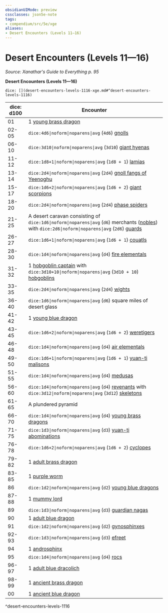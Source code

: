 ```yaml
---
obsidianUIMode: preview
cssclasses: json5e-note
tags:
- compendium/src/5e/xge
aliases:
- Desert Encounters (Levels 11—16)
---
```

# Desert Encounters (Levels 11—16)
*Source: Xanathar's Guide to Everything p. 95* 

**Desert Encounters (Levels 11—16)**

`dice: [](desert-encounters-levels-1116-xge.md#^desert-encounters-levels-1116)`

| dice: d100 | Encounter |
|------------|-----------|
| 01 | 1 [young brass dragon](/3-Mechanics/CLI/bestiary/dragon/young-brass-dragon-xmm.md) |
| 02-05 | `dice:4d6\|noform\|noparens\|avg` (`4d6`) [gnolls](/3-Mechanics/CLI/bestiary/fiend/gnoll-warrior-xmm.md) |
| 06-10 | `dice:3d10\|noform\|noparens\|avg` (`3d10`) [giant hyenas](/3-Mechanics/CLI/bestiary/beast/giant-hyena-xmm.md) |
| 11-12 | `dice:1d8+1\|noform\|noparens\|avg` (`1d8 + 1`) [lamias](/3-Mechanics/CLI/bestiary/fiend/lamia-xmm.md) |
| 13-14 | `dice:2d4\|noform\|noparens\|avg` (`2d4`) [gnoll fangs of Yeenoghu](/3-Mechanics/CLI/bestiary/fiend/gnoll-fang-of-yeenoghu-xmm.md) |
| 15-17 | `dice:1d6+2\|noform\|noparens\|avg` (`1d6 + 2`) [giant scorpions](/3-Mechanics/CLI/bestiary/beast/giant-scorpion-xmm.md) |
| 18-20 | `dice:2d4\|noform\|noparens\|avg` (`2d4`) [phase spiders](/3-Mechanics/CLI/bestiary/monstrosity/phase-spider-xmm.md) |
| 21-25 | A desert caravan consisting of `dice:1d6\|noform\|noparens\|avg` (`d6`) merchants ([nobles](/3-Mechanics/CLI/bestiary/humanoid/noble-xmm.md)) with `dice:2d6\|noform\|noparens\|avg` (`2d6`) [guards](/3-Mechanics/CLI/bestiary/humanoid/guard-xmm.md) |
| 26-27 | `dice:1d6+1\|noform\|noparens\|avg` (`1d6 + 1`) [couatls](/3-Mechanics/CLI/bestiary/celestial/couatl-xmm.md) |
| 28-30 | `dice:1d4\|noform\|noparens\|avg` (`d4`) [fire elementals](/3-Mechanics/CLI/bestiary/elemental/fire-elemental-xmm.md) |
| 31-32 | 1 [hobgoblin captain](/3-Mechanics/CLI/bestiary/fey/hobgoblin-captain-xmm.md) with `dice:3d10+10\|noform\|noparens\|avg` (`3d10 + 10`) [hobgoblins](/3-Mechanics/CLI/bestiary/fey/hobgoblin-warrior-xmm.md) |
| 33-35 | `dice:2d4\|noform\|noparens\|avg` (`2d4`) [wights](/3-Mechanics/CLI/bestiary/undead/wight-xmm.md) |
| 36-40 | `dice:1d6\|noform\|noparens\|avg` (`d6`) square miles of desert glass |
| 41-42 | 1 [young blue dragon](/3-Mechanics/CLI/bestiary/dragon/young-blue-dragon-xmm.md) |
| 43-45 | `dice:1d6+2\|noform\|noparens\|avg` (`1d6 + 2`) [weretigers](/3-Mechanics/CLI/bestiary/monstrosity/weretiger-xmm.md) |
| 46-48 | `dice:1d4\|noform\|noparens\|avg` (`d4`) [air elementals](/3-Mechanics/CLI/bestiary/elemental/air-elemental-xmm.md) |
| 49-50 | `dice:1d6+1\|noform\|noparens\|avg` (`1d6 + 1`) [yuan-ti malisons](/3-Mechanics/CLI/bestiary/monstrosity/yuan-ti-malison-type-1-xmm.md) |
| 51-55 | `dice:1d4\|noform\|noparens\|avg` (`d4`) [medusas](/3-Mechanics/CLI/bestiary/monstrosity/medusa-xmm.md) |
| 56-60 | `dice:1d4\|noform\|noparens\|avg` (`d4`) [revenants](/3-Mechanics/CLI/bestiary/undead/revenant-xmm.md) with `dice:3d12\|noform\|noparens\|avg` (`3d12`) [skeletons](/3-Mechanics/CLI/bestiary/undead/skeleton-xmm.md) |
| 61-65 | A plundered pyramid |
| 66-70 | `dice:1d4\|noform\|noparens\|avg` (`d4`) [young brass dragons](/3-Mechanics/CLI/bestiary/dragon/young-brass-dragon-xmm.md) |
| 71-75 | `dice:1d3\|noform\|noparens\|avg` (`d3`) [yuan-ti abominations](/3-Mechanics/CLI/bestiary/monstrosity/yuan-ti-abomination-xmm.md) |
| 76-78 | `dice:1d6+2\|noform\|noparens\|avg` (`1d6 + 2`) [cyclopes](/3-Mechanics/CLI/bestiary/giant/cyclops-sentry-xmm.md) |
| 79-82 | 1 [adult brass dragon](/3-Mechanics/CLI/bestiary/dragon/adult-brass-dragon-xmm.md) |
| 83-85 | 1 [purple worm](/3-Mechanics/CLI/bestiary/monstrosity/purple-worm-xmm.md) |
| 86 | `dice:1d2\|noform\|noparens\|avg` (`d2`) [young blue dragons](/3-Mechanics/CLI/bestiary/dragon/young-blue-dragon-xmm.md) |
| 87-88 | 1 [mummy lord](/3-Mechanics/CLI/bestiary/undead/mummy-lord-xmm.md) |
| 89 | `dice:1d3\|noform\|noparens\|avg` (`d3`) [guardian nagas](/3-Mechanics/CLI/bestiary/celestial/guardian-naga-xmm.md) |
| 90 | 1 [adult blue dragon](/3-Mechanics/CLI/bestiary/dragon/adult-blue-dragon-xmm.md) |
| 91 | `dice:1d2\|noform\|noparens\|avg` (`d2`) [gynosphinxes](/3-Mechanics/CLI/bestiary/celestial/sphinx-of-lore-xmm.md) |
| 92-93 | `dice:1d3\|noform\|noparens\|avg` (`d3`) [efreet](/3-Mechanics/CLI/bestiary/elemental/efreeti-xmm.md) |
| 94 | 1 [androsphinx](/3-Mechanics/CLI/bestiary/celestial/sphinx-of-valor-xmm.md) |
| 95 | `dice:1d4\|noform\|noparens\|avg` (`d4`) [rocs](/3-Mechanics/CLI/bestiary/monstrosity/roc-xmm.md) |
| 96-97 | 1 [adult blue dracolich](/3-Mechanics/CLI/bestiary/undead/dracolich-xmm.md) |
| 98-99 | 1 [ancient brass dragon](/3-Mechanics/CLI/bestiary/dragon/ancient-brass-dragon-xmm.md) |
| 00 | 1 [ancient blue dragon](/3-Mechanics/CLI/bestiary/dragon/ancient-blue-dragon-xmm.md) |
^desert-encounters-levels-1116